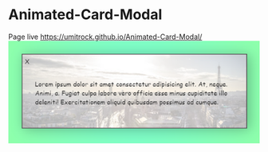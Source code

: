 # Animated-Card-Modal
Page live https://umitrock.github.io/Animated-Card-Modal/
<img src="https://github.com/UmitRock/Animated-Card-Modal/blob/main/page.PNG?raw=true" alt="">

